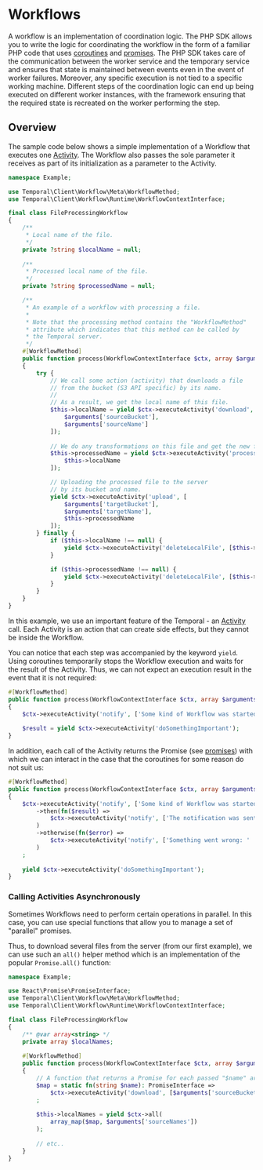# Workflows

A workflow is an implementation of coordination logic. The PHP SDK allows you to write the logic for coordinating 
the workflow in the form of a familiar PHP code that uses [coroutines] and [promises]. The PHP SDK takes care of the
communication between the worker service and the temporary service and ensures that state is maintained between events
even in the event of worker failures. Moreover, any specific execution is not tied to a specific working machine. 
Different steps of the coordination logic can end up being executed on different worker instances, with the 
framework ensuring that the required state is recreated on the worker performing the step.

## Overview

The sample code below shows a simple implementation of a Workflow that executes one [Activity]. 
The Workflow also passes the sole parameter it receives as part of its initialization as a 
parameter to the Activity.

```php
namespace Example;

use Temporal\Client\Workflow\Meta\WorkflowMethod;
use Temporal\Client\Workflow\Runtime\WorkflowContextInterface;

final class FileProcessingWorkflow
{
    /**
     * Local name of the file.
     */
    private ?string $localName = null;
    
    /**
     * Processed local name of the file.
     */
    private ?string $processedName = null;

    /**
     * An example of a workflow with processing a file.
     * 
     * Note that the processing method contains the "WorkflowMethod" 
     * attribute which indicates that this method can be called by 
     * the Temporal server.
     */
    #[WorkflowMethod]
    public function process(WorkflowContextInterface $ctx, array $arguments)
    {
        try {
            // We call some action (activity) that downloads a file
            // from the bucket (S3 API specific) by its name.
            //
            // As a result, we get the local name of this file.
            $this->localName = yield $ctx->executeActivity('download', [
                $arguments['sourceBucket'],
                $arguments['sourceName']
            ]);
            
            // We do any transformations on this file and get the new file name.
            $this->processedName = yield $ctx->executeActivity('processFile', [
                $this->localName
            ]);

            // Uploading the processed file to the server
            // by its bucket and name.
            yield $ctx->executeActivity('upload', [
                $arguments['targetBucket'],
                $arguments['targetName'],
                $this->processedName
            ]);
        } finally {
            if ($this->localName !== null) {
                yield $ctx->executeActivity('deleteLocalFile', [$this->localName]);
            }

            if ($this->processedName !== null) {
                yield $ctx->executeActivity('deleteLocalFile', [$this->processedName]);
            }
        }
    }
}
```

In this example, we use an important feature of the Temporal - an [Activity] call. Each Activity is an action that 
can create side effects, but they cannot be inside the Workflow.

You can notice that each step was accompanied by the keyword `yield`. Using coroutines temporarily stops the 
Workflow execution and waits for the result of the Activity. Thus, we can not expect an execution result in the 
event that it is not required:

```php
#[WorkflowMethod]
public function process(WorkflowContextInterface $ctx, array $arguments)
{
    $ctx->executeActivity('notify', ['Some kind of Workflow was started']);
    
    $result = yield $ctx->executeActivity('doSomethingImportant');
}
```

In addition, each call of the Activity returns the Promise (see [promises]) with which we can interact in the case 
that the coroutines for some reason do not suit us:

```php
#[WorkflowMethod]
public function process(WorkflowContextInterface $ctx, array $arguments)
{
    $ctx->executeActivity('notify', ['Some kind of Workflow was started'])
        ->then(fn($result) => 
            $ctx->executeActivity('notify', ['The notification was sent successfully'])
        )
        ->otherwise(fn($error) => 
            $ctx->executeActivity('notify', ['Something went wrong: ' . $error])
        )
    ;
    
    yield $ctx->executeActivity('doSomethingImportant');
}
```

### Calling Activities Asynchronously

Sometimes Workflows need to perform certain operations in parallel. In this case, you can use special functions 
that allow you to manage a set of "parallel" promises.

Thus, to download several files from the server (from our first example), we can use such an `all()` helper 
method which is an implementation of the popular `Promise.all()` function:

```php
namespace Example;

use React\Promise\PromiseInterface;
use Temporal\Client\Workflow\Meta\WorkflowMethod;
use Temporal\Client\Workflow\Runtime\WorkflowContextInterface;

final class FileProcessingWorkflow
{
    /** @var array<string> */
    private array $localNames;
    
    #[WorkflowMethod]
    public function process(WorkflowContextInterface $ctx, array $arguments)
    {
        // A function that returns a Promise for each passed "$name" argument.
        $map = static fn(string $name): PromiseInterface => 
            $ctx->executeActivity('download', [$arguments['sourceBucket'], $name])
        ;
 
        $this->localNames = yield $ctx->all(
            array_map($map, $arguments['sourceNames'])
        );
        
        // etc..
    }
}
```



[coroutines]: https://www.php.net/manual/en/language.generators.overview.php
[promises]: https://promisesaplus.com/
[Activity]: activities.md
